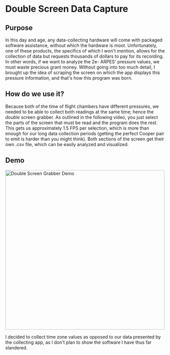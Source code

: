 # Double Screen Data Capture

## Purpose
In this day and age, any data-collecting hardware will come with packaged software assistance, without which the hardware is moot. Unfortunately, one of these products, the specifics of which I won't mention, allows for the collection of data but requests thousands of dollars to pay for its recording. In other words, if we want to analyze the 2e- ARPES' pressure values, we must waste precious grant money. Without going into too much detail, I brought up the idea of scraping the screen on which the app displays this pressure information, and that's how this program was born.

## How do we use it?
Because both of the time of flight chambers have different pressures, we needed to be able to collect both readings at the same time; hence the *double* screen grabber. As outlined in the following video, you just select the parts of the screen that must be read and the program does the rest. This gets us approximately 1.5 FPS per selection, which is more than enough for our long data collection periods (getting the perfect Cooper pair to emit is harder than you might think). Both sections of the screen get their own .csv file, which can be easily analyzed and visualized.

## Demo
<img width="500" alt="Double Screen Grabber Demo" src="https://github.com/chintanvajariya/double_grabber/assets/49341214/016870be-9e63-4371-b729-512a133b3a0f">

I decided to collect time zone values as opposed to our data presented by the collecting app, as I don't plan to show the software I have thus far slandered.
